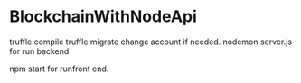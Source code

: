 # BlockchainWithNodeApi

truffle compile
truffle migrate
change account if needed.
nodemon server.js for run backend

npm start for runfront end.
